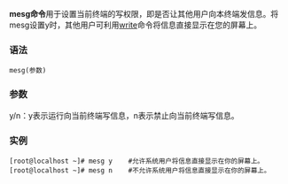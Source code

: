 **mesg命令**用于设置当前终端的写权限，即是否让其他用户向本终端发信息。将mesg设置y时，其他用户可利用[write](https://philipding.github.io/linux-command/write "write命令")命令将信息直接显示在您的屏幕上。

### 语法  

```
mesg(参数)
```

### 参数  

y/n：y表示运行向当前终端写信息，n表示禁止向当前终端写信息。

### 实例  

```
[root@localhost ~]# mesg y    #允许系统用户将信息直接显示在你的屏幕上。
[root@localhost ~]# mesg n    #不允许系统用户将信息直接显示在你的屏幕上。
```